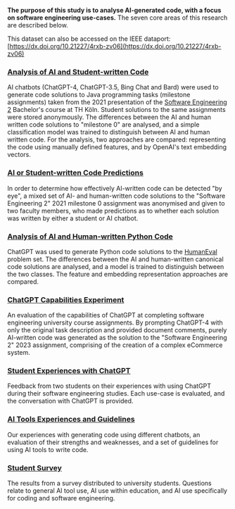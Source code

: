 **The purpose of this study is to analyse AI-generated code, with a focus on software engineering use-cases.** The seven core areas of this research are described below.

This dataset can also be accessed on the IEEE dataport: [https://dx.doi.org/10.21227/4rxb-zv06](https://dx.doi.org/10.21227/4rxb-zv06)

### [Analysis of AI and Student-written Code](Analysis%20of%20AI%20and%20Student-written%20Code)

AI chatbots (ChatGPT-4, ChatGPT-3.5, Bing Chat and Bard) were used to generate code solutions to Java programming tasks (milestone assignments) taken from the 2021 presentation of the [Software Engineering 2](https://www.archi-lab.io/regularModules/ss22/st2_ss22.html) Bachelor's course at TH Köln. Student solutions to the same assignments were stored anonymously. The differences between the AI and human written code solutions to "milestone 0" are analysed, and a simple classification model was trained to distinguish between AI and human written code. For the analysis, two approaches are compared: representing the code using manually defined features, and by OpenAI's text embedding vectors.

### [AI or Student-written Code Predictions](AI%20or%20Student-written%20Code%20Predictions)

In order to determine how effectively AI-written code can be detected "by eye", a mixed set of AI- and human-written code solutions to the "Software Engineering 2" 2021 milestone 0 assignment was anonymised and given to two faculty members, who made predictions as to whether each solution was written by either a student or AI chatbot.

### [Analysis of AI and Human-written Python Code](Analysis%20of%20AI%20and%20Human-written%20Python%20Code)

ChatGPT was used to generate Python code solutions to the [HumanEval](https://github.com/openai/human-eval) problem set. The differences between the AI and human-written canonical code solutions are analysed, and a model is trained to distinguish between the two classes. The feature and embedding representation approaches are compared.

### [ChatGPT Capabilities Experiment](ChatGPT%20Capabilities%20Experiment)

An evaluation of the capabilities of ChatGPT at completing software engineering university course assignments. By prompting ChatGPT-4 with only the original task description and provided document comments, purely AI-written code was generated as the solution to the "Software Engineering 2" 2023 assignment, comprising of the creation of a complex eCommerce system.

### [Student Experiences with ChatGPT](Student%20Experiences%20with%20ChatGPT)

Feedback from two students on their experiences with using ChatGPT during their software engineering studies. Each use-case is evaluated, and the conversation with ChatGPT is provided.

### [AI Tools Experiences and Guidelines](AI%20Tools%20Experiences%20and%20Guidelines)

Our experiences with generating code using different chatbots, an evaluation of their strengths and weaknesses, and a set of guidelines for using AI tools to write code.

### [Student Survey](Student%20Survey)

The results from a survey distributed to university students. Questions relate to general AI tool use, AI use within education, and AI use specifically for coding and software engineering.



